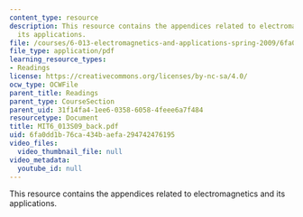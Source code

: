 ```yaml
---
content_type: resource
description: This resource contains the appendices related to electromagnetics and
  its applications.
file: /courses/6-013-electromagnetics-and-applications-spring-2009/6fa0dd1b76ca434baefa294742476195_MIT6_013S09_back.pdf
file_type: application/pdf
learning_resource_types:
- Readings
license: https://creativecommons.org/licenses/by-nc-sa/4.0/
ocw_type: OCWFile
parent_title: Readings
parent_type: CourseSection
parent_uid: 31f14fa4-1ee6-0358-6058-4feee6a7f484
resourcetype: Document
title: MIT6_013S09_back.pdf
uid: 6fa0dd1b-76ca-434b-aefa-294742476195
video_files:
  video_thumbnail_file: null
video_metadata:
  youtube_id: null
---
```

This resource contains the appendices related to electromagnetics and its applications.